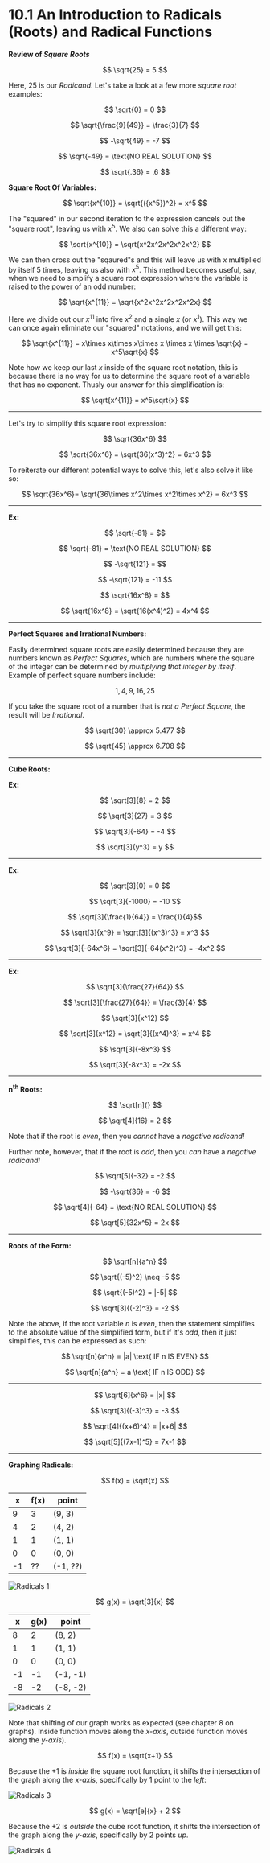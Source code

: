 # 10.1 An Introduction to Radicals (Roots) and Radical Functions

**Review of _Square Roots_**

$$ \sqrt{25} =  5 $$

Here, $25$ is our _Radicand_. Let's take a look at a few more _square root_
examples:

$$ \sqrt{0} = 0 $$

$$ \sqrt{\frac{9}{49}} = \frac{3}{7} $$

$$ -\sqrt{49} = -7 $$

$$ \sqrt{-49} = \text{NO REAL SOLUTION} $$

$$ \sqrt{.36} = .6 $$

**Square Root Of Variables:**

$$ \sqrt{x^{10}} = \sqrt{({x^5})^2} = x^5 $$

The "squared" in our second iteration fo the expression cancels out the "square
root", leaving us with $x^5$. We also can solve this a different way:

$$ \sqrt{x^{10}} = \sqrt{x^2x^2x^2x^2x^2} $$

We can then cross out the "sqaured"s and this will leave us with $x$ multiplied
by itself $5$ times, leaving us also with $x^5$. This method becomes useful,
say, when we need to simplify a square root expression where the variable is
raised to the power of an odd number:

$$ \sqrt{x^{11}} = \sqrt{x^2x^2x^2x^2x^2x} $$

Here we divide out our $x^{11}$ into five $x^2$ and a single $x$ (or $x^1$).
This way we can once again eliminate our "squared" notations, and we will get
this:

$$ \sqrt{x^{11}} = x\times x\times x\times x \times x \times \sqrt{x} = x^5\sqrt{x} $$

Note how we keep our last $x$ inside of the square root notation, this is
because there is no way for us to determine the square root of a variable that
has no exponent. Thusly our answer for this simplification is:

$$ \sqrt{x^{11}} = x^5\sqrt{x} $$

---

Let's try to simplify this square root expression:

$$ \sqrt{36x^6} $$

$$ \sqrt{36x^6} = \sqrt{36(x^3)^2} = 6x^3 $$

To reiterate our different potential ways to solve this, let's also solve it
like so:

$$ \sqrt{36x^6}= \sqrt{36\times x^2\times x^2\times x^2} = 6x^3 $$

---

**Ex:**

$$ \sqrt{-81} = $$

$$ \sqrt{-81} = \text{NO REAL SOLUTION} $$

$$ -\sqrt{121} = $$

$$ -\sqrt{121} = -11 $$

$$ \sqrt{16x^8} = $$

$$ \sqrt{16x^8} = \sqrt{16(x^4)^2} = 4x^4 $$

---

**Perfect Squares and Irrational Numbers:**

Easily determined square roots are easily determined because they are numbers
known as _Perfect Squares_, which are numbers where the square of the integer
can be determined by _multiplying that integer by itself_. Example of perfect
square numbers include:

$$ 1, 4, 9, 16, 25 $$

If you take the square root of a number that is _not a Perfect Square_, the
result will be _Irrational_.

$$ \sqrt{30} \approx 5.477 $$

$$ \sqrt{45} \approx 6.708 $$

---

**Cube Roots:**

**Ex:**

$$ \sqrt[3]{8} = 2 $$

$$ \sqrt[3]{27} = 3 $$

$$ \sqrt[3]{-64} = -4 $$

$$ \sqrt[3]{y^3} = y $$

---

**Ex:**

$$ \sqrt[3]{0} = 0 $$

$$ \sqrt[3]{-1000} = -10 $$

$$ \sqrt[3]{\frac{1}{64}} = \frac{1}{4}$$

$$ \sqrt[3]{x^9} = \sqrt[3]{(x^3)^3} = x^3 $$

$$ \sqrt[3]{-64x^6} = \sqrt[3]{-64(x^2)^3} = -4x^2 $$

---

**Ex:**

$$ \sqrt[3]{\frac{27}{64}} $$

$$ \sqrt[3]{\frac{27}{64}} = \frac{3}{4} $$

$$ \sqrt[3]{x^12} $$

$$ \sqrt[3]{x^12} = \sqrt[3]{(x^4)^3} = x^4 $$

$$ \sqrt[3]{-8x^3} $$

$$ \sqrt[3]{-8x^3} = -2x $$

---

**n<sup>th</sup> Roots:**

$$ \sqrt[n]{} $$

$$ \sqrt[4]{16} = 2 $$

Note that if the root is _even_, then you _cannot_ have a _negative radicand!_

Further note, however, that if the root is _odd_, then you _can_ have a
_negative radicand!_

$$ \sqrt[5]{-32} = -2 $$

$$ -\sqrt{36} = -6 $$

$$ \sqrt[4]{-64} = \text{NO REAL SOLUTION} $$

$$ \sqrt[5]{32x^5} = 2x $$

---

**Roots of the Form:**

$$ \sqrt[n]{a^n} $$

$$ \sqrt{(-5)^2} \neq -5 $$

$$ \sqrt{(-5)^2} = |-5| $$

$$ \sqrt[3]{(-2)^3} = -2 $$

Note the above, if the root variable $n$ is _even_, then the statement
simplifies to the absolute value of the simplified form, but if it's _odd_, then
it just simplifies, this can be expressed as such:

$$ \sqrt[n]{a^n} = |a| \text{ IF n IS EVEN} $$

$$ \sqrt[n]{a^n} = a \text{ IF n IS ODD} $$

---

$$ \sqrt[6]{x^6} = |x| $$

$$ \sqrt[3]{(-3)^3} = -3 $$

$$ \sqrt[4]{(x+6)^4} = |x+6| $$

$$ \sqrt[5]{(7x-1)^5} = 7x-1 $$

---

**Graphing Radicals:**

$$ f(x) = \sqrt{x} $$

| x  | f(x) | point    |
| -- | ---- | -------- |
| 9  | 3    | (9, 3)   |
| 4  | 2    | (4, 2)   |
| 1  | 1    | (1, 1)   |
| 0  | 0    | (0, 0)   |
| -1 | ??   | (-1, ??) |

![Radicals 1](./intermediate_algebra_10.1_1.png)

$$ g(x) = \sqrt[3]{x} $$

| x  | g(x) | point    |
| -- | ---- | -------- |
| 8  | 2    | (8, 2)   |
| 1  | 1    | (1, 1)   |
| 0  | 0    | (0, 0)   |
| -1 | -1   | (-1, -1) |
| -8 | -2   | (-8, -2) |

![Radicals 2](./intermediate_algebra_10.1_2.png)

Note that shifting of our graph works as expected (see chapter 8 on graphs).
Inside function moves along the _x-axis_, outside function moves along the
_y-axis_).

$$ f(x) = \sqrt{x+1} $$

Because the $+1$ is _inside_ the square root function, it shifts the
intersection of the graph along the _x-axis_, specifically by $1$ point to the
_left_:

![Radicals 3](./intermediate_algebra_10.1_3.png)

$$ g(x) = \sqrt[e]{x} + 2 $$

Because the $+2$ is _outside_ the cube root function, it shifts the intersection
of the graph along the _y-axis_, specifically by $2$ points _up_.

![Radicals 4](./intermediate_algebra_10.1_4.png)

